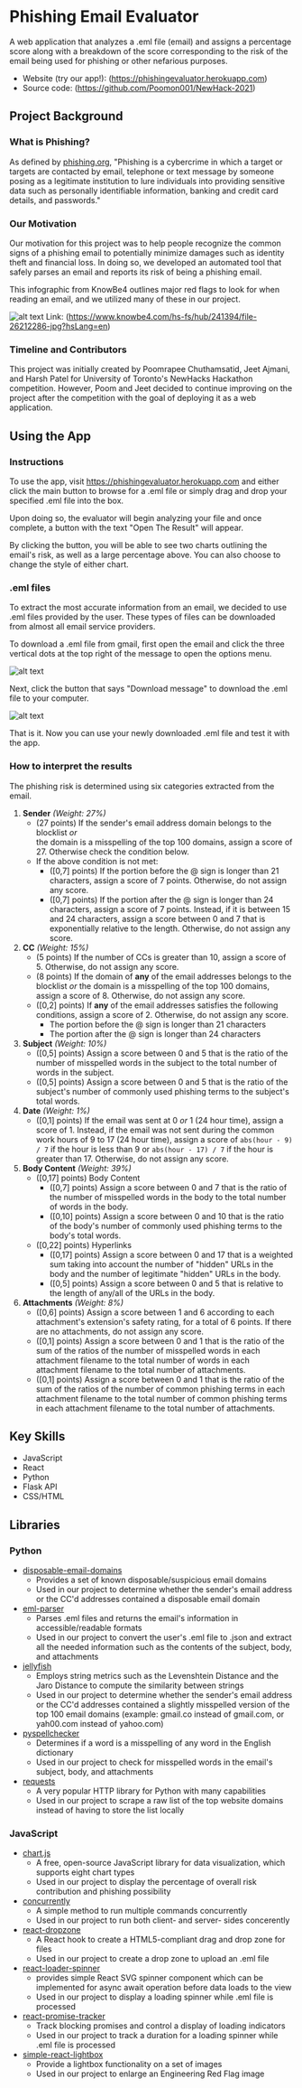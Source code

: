 # Phishing Email Evaluator

A web application that analyzes a .eml file (email) and assigns a percentage score along with a breakdown of the score corresponding to the risk of the email being used for phishing or other nefarious purposes.

- Website (try our app!): (https://phishingevaluator.herokuapp.com)
- Source code: (https://github.com/Poomon001/NewHack-2021)

## Project Background

### What is Phishing?

As defined by [phishing.org](https://github.com/Poomon001/NewHack-2021), "Phishing is a cybercrime in which a target or targets are contacted by email, telephone or text message by someone posing as a legitimate institution to lure individuals into providing sensitive data such as personally identifiable information, banking and credit card details, and passwords."

### Our Motivation

Our motivation for this project was to help people recognize the common signs of a phishing email to potentially minimize damages such as identity theft and financial loss. In doing so, we developed an automated tool that safely parses an email and reports its risk of being a phishing email.

This infographic from KnowBe4 outlines major red flags to look for when reading an email, and we utilized many of these in our project.

![alt text](https://www.knowbe4.com/hs-fs/hub/241394/file-26212286-jpg?hsLang=en "Email Red Flags")
Link: (https://www.knowbe4.com/hs-fs/hub/241394/file-26212286-jpg?hsLang=en)

### Timeline and Contributors

This project was initially created by Poomrapee Chuthamsatid, Jeet Ajmani, and Harsh Patel for University of Toronto's NewHacks Hackathon competition. However, Poom and Jeet decided to continue improving on the project after the competition with the goal of deploying it as a web application.

## Using the App

### Instructions

To use the app, visit https://phishingevaluator.herokuapp.com and either click the main button to browse for a .eml file or simply drag and drop your specified .eml file into the box.

Upon doing so, the evaluator will begin analyzing your file and once complete, a button with the text "Open The Result" will appear.

By clicking the button, you will be able to see two charts outlining the email's risk, as well as a large percentage above. You can also choose to change the style of either chart.

### .eml files

To extract the most accurate information from an email, we decided to use .eml files provided by the user. These types of files can be downloaded from almost all email service providers.

To download a .eml file from gmail, first open the email and click the three vertical dots at the top right of the message to open the options menu.

![alt text](https://phishingevaluator.herokuapp.com/step1.jpg "Opening the options menu")

Next, click the button that says "Download message" to download the .eml file to your computer.

![alt text](https://phishingevaluator.herokuapp.com/step2.jpg "Downloading the message")

That is it. Now you can use your newly downloaded .eml file and test it with the app.

### How to interpret the results

The phishing risk is determined using six categories extracted from the email.

1. **Sender** _(Weight: 27%)_
   - (27 points) If the sender's email address domain belongs to the blocklist _or_  
     the domain is a misspelling of the top 100 domains, assign a score of 27. Otherwise check the condition below.
   - If the above condition is not met:
     - ([0,7] points) If the portion before the @ sign is longer than 21 characters, assign a score of 7 points. Otherwise, do not assign any score.
     - ([0,7] points) If the portion after the @ sign is longer than 24 characters, assign a score of 7 points. Instead, if it is between 15 and 24 characters, assign a score between 0 and 7 that is exponentially relative to the length. Otherwise, do not assign any score.
2. **CC** _(Weight: 15%)_
   - (5 points) If the number of CCs is greater than 10, assign a score of 5. Otherwise, do not assign any score.
   - (8 points) If the domain of **any** of the email addresses belongs to the blocklist _or_ the domain is a misspelling of the top 100 domains, assign a score of 8. Otherwise, do not assign any score.
   - ([0,2] points) If **any** of the email addresses satisfies the following conditions, assign a score of 2. Otherwise, do not assign any score.
     - The portion before the @ sign is longer than 21 characters
     - The portion after the @ sign is longer than 24 characters
3. **Subject** _(Weight: 10%)_
   - ([0,5] points) Assign a score between 0 and 5 that is the ratio of the number of misspelled words in the subject to the total number of words in the subject.
   - ([0,5] points) Assign a score between 0 and 5 that is the ratio of the subject's number of commonly used phishing terms to the subject's total words.
4. **Date** _(Weight: 1%)_
   - ([0,1] points) If the email was sent at 0 _or_ 1 (24 hour time), assign a score of 1. Instead, if the email was not sent during the common work hours of 9 to 17 (24 hour time), assign a score of `abs(hour - 9) / 7` if the hour is less than 9 or `abs(hour - 17) / 7` if the hour is greater than 17. Otherwise, do not assign any score.
5. **Body Content** _(Weight: 39%)_
   - ([0,17] points) Body Content
     - ([0,7] points) Assign a score between 0 and 7 that is the ratio of the number of misspelled words in the body to the total number of words in the body.
     - ([0,10] points) Assign a score between 0 and 10 that is the ratio of the body's number of commonly used phishing terms to the body's total words.
   - ([0,22] points) Hyperlinks
     - ([0,17] points) Assign a score between 0 and 17 that is a weighted sum taking into account the number of "hidden" URLs in the body and the number of legitimate "hidden" URLs in the body.
     - ([0,5] points) Assign a score between 0 and 5 that is relative to the length of any/all of the URLs in the body.
6. **Attachments** _(Weight: 8%)_
   - ([0,6] points) Assign a score between 1 and 6 according to each attachment's extension's safety rating, for a total of 6 points. If there are no attachments, do not assign any score.
   - ([0,1] points) Assign a score between 0 and 1 that is the ratio of the sum of the ratios of the number of misspelled words in each attachment filename to the total number of words in each attachment filename to the total number of attachments.
   - ([0,1] points) Assign a score between 0 and 1 that is the ratio of the sum of the ratios of the number of common phishing terms in each attachment filename to the total number of common phishing terms in each attachment filename to the total number of attachments.

## Key Skills

- JavaScript
- React
- Python
- Flask API
- CSS/HTML

## Libraries

### Python

- [disposable-email-domains](https://pypi.org/project/disposable-email-domains/)
  - Provides a set of known disposable/suspicious email domains
  - Used in our project to determine whether the sender's email address or the CC'd addresses contained a disposable email domain
- [eml-parser](https://pypi.org/project/eml-parser/)
  - Parses .eml files and returns the email's information in accessible/readable formats
  - Used in our project to convert the user's .eml file to .json and extract all the needed information such as the contents of the subject, body, and attachments
- [jellyfish](https://pypi.org/project/jellyfish/)
  - Employs string metrics such as the Levenshtein Distance and the Jaro Distance to compute the similarity between strings
  - Used in our project to determine whether the sender's email address or the CC'd addresses contained a slightly misspelled version of the top 100 email domains (example: gmail.co instead of gmail.com, or yah00.com instead of yahoo.com)
- [pyspellchecker](https://pypi.org/project/pyspellchecker/)
  - Determines if a word is a misspelling of any word in the English dictionary
  - Used in our project to check for misspelled words in the email's subject, body, and attachments
- [requests](https://pypi.org/project/requests/)
  - A very popular HTTP library for Python with many capabilities
  - Used in our project to scrape a raw list of the top website domains instead of having to store the list locally
  
  
### JavaScript

- [chart.js](https://www.chartjs.org/)
  - A free, open-source JavaScript library for data visualization, which supports eight chart types
  - Used in our project to display the percentage of overall risk contribution and phishing possibility
- [concurrently](https://www.npmjs.com/package/concurrently)
  - A simple method to run multiple commands concurrently
  - Used in our project to run both client- and server- sides concerently
- [react-dropzone](https://react-dropzone.js.org/)
  - A React hook to create a HTML5-compliant drag and drop zone for files
  - Used in our project to create a drop zone to upload an .eml file
- [react-loader-spinner](https://www.npmjs.com/package/react-loader-spinner)
  - provides simple React SVG spinner component which can be implemented for async await operation before data loads to the view
  - Used in our project to display a loading spinner while .eml file is processed
- [react-promise-tracker](https://www.npmjs.com/package/react-promise-tracker)
  - Track blocking promises and control a display of loading indicators
  - Used in our project to track a duration for a loading spinner while .eml file is processed
- [simple-react-lightbox](https://www.npmjs.com/package/simple-react-lightbox)
  - Provide a lightbox functionality on a set of images
  - Used in our project to enlarge an Engineering Red Flag image

